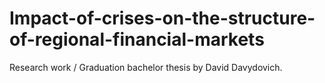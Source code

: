 # Impact-of-crises-on-the-structure-of-regional-financial-markets
Research work  / Graduation bachelor thesis by David Davydovich.
